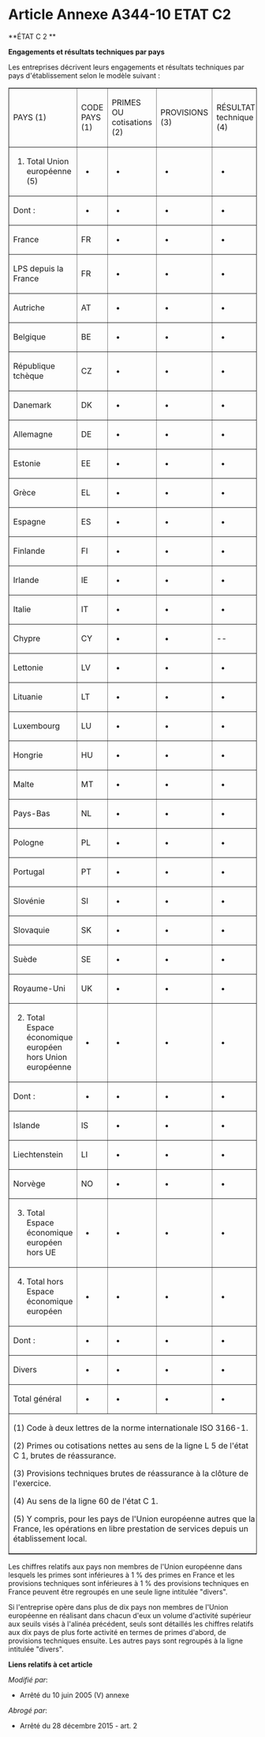 # Article Annexe A344-10 ETAT C2

**ÉTAT C 2 **

**Engagements et résultats techniques par pays**

Les entreprises décrivent leurs engagements et résultats techniques par pays d'établissement selon le modèle suivant :

<table border="1" align="center" cellpadding="0" cellspacing="0">
  <tbody>
    <tr>
      <td width="197">

PAYS (1)

</td>
      <td width="108">

CODE PAYS (1)

</td>
      <td width="108">

PRIMES OU cotisations (2)

</td>
      <td width="108">

PROVISIONS (3)

</td>
      <td width="93">

RÉSULTAT technique (4)

</td>
    </tr>
    <tr>
      <td width="197">

1. Total Union européenne (5)

</td>
      <td width="108">

-

</td>
      <td width="108">

-

</td>
      <td width="108">

-

</td>
      <td width="93">

-

</td>
    </tr>
    <tr>
      <td width="197">

Dont : 

</td>
      <td width="108">

-

</td>
      <td width="108">

-

</td>
      <td width="108">

-

</td>
      <td width="93">

-

</td>
    </tr>
    <tr>
      <td width="197">

France

</td>
      <td width="108">

FR

</td>
      <td width="108">

-

</td>
      <td width="108">

-

</td>
      <td width="93">

-

</td>
    </tr>
    <tr>
      <td width="197">

LPS depuis la France

</td>
      <td width="108">

FR

</td>
      <td width="108">

-

</td>
      <td width="108">

-

</td>
      <td width="93">

-

</td>
    </tr>
    <tr>
      <td width="197">

Autriche

</td>
      <td width="108">

AT

</td>
      <td width="108">

-

</td>
      <td width="108">

-

</td>
      <td width="93">

-

</td>
    </tr>
    <tr>
      <td width="197">

Belgique

</td>
      <td width="108">

BE

</td>
      <td width="108">

-

</td>
      <td width="108">

-

</td>
      <td width="93">

-

</td>
    </tr>
    <tr>
      <td width="197">

République tchèque

</td>
      <td width="108">

CZ

</td>
      <td width="108">

-

</td>
      <td width="108">

-

</td>
      <td width="93">

-

</td>
    </tr>
    <tr>
      <td width="197">

Danemark

</td>
      <td width="108">

DK

</td>
      <td width="108">

-

</td>
      <td width="108">

-

</td>
      <td width="93">

-

</td>
    </tr>
    <tr>
      <td width="197">

Allemagne

</td>
      <td width="108">

DE

</td>
      <td width="108">

-

</td>
      <td width="108">

-

</td>
      <td width="93">

-

</td>
    </tr>
    <tr>
      <td width="197">

Estonie

</td>
      <td width="108">

EE

</td>
      <td width="108">

-

</td>
      <td width="108">

-

</td>
      <td width="93">

-

</td>
    </tr>
    <tr>
      <td width="197">

Grèce

</td>
      <td width="108">

EL

</td>
      <td width="108">

-

</td>
      <td width="108">

-

</td>
      <td width="93">

-

</td>
    </tr>
    <tr>
      <td width="197">

Espagne

</td>
      <td width="108">

ES

</td>
      <td width="108">

-

</td>
      <td width="108">

-

</td>
      <td width="93">

-

</td>
    </tr>
    <tr>
      <td width="197">

Finlande

</td>
      <td width="108">

FI

</td>
      <td width="108">

-

</td>
      <td width="108">

-

</td>
      <td width="93">

-

</td>
    </tr>
    <tr>
      <td width="197">

Irlande

</td>
      <td width="108">

IE

</td>
      <td width="108">

-

</td>
      <td width="108">

-

</td>
      <td width="93">

-

</td>
    </tr>
    <tr>
      <td width="197">

Italie

</td>
      <td width="108">

IT

</td>
      <td width="108">

-

</td>
      <td width="108">

-

</td>
      <td width="93">

-

</td>
    </tr>
    <tr>
      <td width="197">

Chypre

</td>
      <td width="108">

CY

</td>
      <td width="108">

-

</td>
      <td width="108">

-

</td>
      <td width="93">

--

</td>
    </tr>
    <tr>
      <td width="197">

Lettonie

</td>
      <td width="108">

LV

</td>
      <td width="108">

-

</td>
      <td width="108">

-

</td>
      <td width="93">

-

</td>
    </tr>
    <tr>
      <td width="197">

Lituanie

</td>
      <td width="108">

LT

</td>
      <td width="108">

-

</td>
      <td width="108">

-

</td>
      <td width="93">

-

</td>
    </tr>
    <tr>
      <td width="197">

Luxembourg

</td>
      <td width="108">

LU

</td>
      <td width="108">

-

</td>
      <td width="108">

-

</td>
      <td width="93">

-

</td>
    </tr>
    <tr>
      <td width="197">

Hongrie

</td>
      <td width="108">

HU

</td>
      <td width="108">

-

</td>
      <td width="108">

-

</td>
      <td width="93">

-

</td>
    </tr>
    <tr>
      <td width="197">

Malte

</td>
      <td width="108">

MT

</td>
      <td width="108">

-

</td>
      <td width="108">

-

</td>
      <td width="93">

-

</td>
    </tr>
    <tr>
      <td width="197">

Pays-Bas

</td>
      <td width="108">

NL

</td>
      <td width="108">

-

</td>
      <td width="108">

-

</td>
      <td width="93">

-

</td>
    </tr>
    <tr>
      <td width="197">

Pologne

</td>
      <td width="108">

PL

</td>
      <td width="108">

-

</td>
      <td width="108">

-

</td>
      <td width="93">

-

</td>
    </tr>
    <tr>
      <td width="197">

Portugal

</td>
      <td width="108">

PT

</td>
      <td width="108">

-

</td>
      <td width="108">

-

</td>
      <td width="93">

-

</td>
    </tr>
    <tr>
      <td width="197">

Slovénie 

</td>
      <td width="108">

SI

</td>
      <td width="108">

-

</td>
      <td width="108">

-

</td>
      <td width="93">

-

</td>
    </tr>
    <tr>
      <td width="197">

Slovaquie

</td>
      <td width="108">

SK

</td>
      <td width="108">

-

</td>
      <td width="108">

-

</td>
      <td width="93">

-

</td>
    </tr>
    <tr>
      <td width="197">

Suède

</td>
      <td width="108">

SE

</td>
      <td width="108">

-

</td>
      <td width="108">

-

</td>
      <td width="93">

-

</td>
    </tr>
    <tr>
      <td width="197">

Royaume-Uni

</td>
      <td width="108">

UK

</td>
      <td width="108">

-

</td>
      <td width="108">

-

</td>
      <td width="93">

-

</td>
    </tr>
    <tr>
      <td width="197">

2. Total Espace économique européen hors Union européenne

</td>
      <td width="108">

-

</td>
      <td width="108">

-

</td>
      <td width="108">

-

</td>
      <td width="93">

-

</td>
    </tr>
    <tr>
      <td width="197">

Dont : 

</td>
      <td width="108">

-

</td>
      <td width="108">

-

</td>
      <td width="108">

-

</td>
      <td width="93">

-

</td>
    </tr>
    <tr>
      <td width="197">

Islande

</td>
      <td width="108">

IS

</td>
      <td width="108">

-

</td>
      <td width="108">

-

</td>
      <td width="93">

-

</td>
    </tr>
    <tr>
      <td width="197">

Liechtenstein

</td>
      <td width="108">

LI

</td>
      <td width="108">

-

</td>
      <td width="108">

-

</td>
      <td width="93">

-

</td>
    </tr>
    <tr>
      <td width="197">

Norvège

</td>
      <td width="108">

NO

</td>
      <td width="108">

-

</td>
      <td width="108">

-

</td>
      <td width="93">

-

</td>
    </tr>
    <tr>
      <td width="197">

3. Total Espace économique européen hors UE

</td>
      <td width="108">

-

</td>
      <td width="108">

-

</td>
      <td width="108">

-

</td>
      <td width="93">

-

</td>
    </tr>
    <tr>
      <td width="197">

4. Total hors Espace économique européen

</td>
      <td width="108">

-

</td>
      <td width="108">

-

</td>
      <td width="108">

-

</td>
      <td width="93">

-

</td>
    </tr>
    <tr>
      <td width="197">

Dont :

</td>
      <td width="108">

-

</td>
      <td width="108">

-

</td>
      <td width="108">

-

</td>
      <td width="93">

-

</td>
    </tr>
    <tr>
      <td width="197">

Divers

</td>
      <td width="108">

-

</td>
      <td width="108">

-

</td>
      <td width="108">

-

</td>
      <td width="93">

-

</td>
    </tr>
    <tr>
      <td width="197">

Total général

</td>
      <td width="108">

-

</td>
      <td width="108">

-

</td>
      <td width="108">

-

</td>
      <td width="93">

-

</td>
    </tr>
    <tr>
      <td colspan="5" width="614">

(1) Code à deux lettres de la norme internationale ISO 3166-1.

(2) Primes ou cotisations nettes au sens de la ligne L 5 de l'état C 1, brutes de réassurance.

(3) Provisions techniques brutes de réassurance à la clôture de l'exercice.

(4) Au sens de la ligne 60 de l'état C 1.

(5) Y compris, pour les pays de l'Union européenne autres que la France, les opérations en libre prestation de services
depuis un établissement local.

</td>
    </tr>
  </tbody>
</table>

Les chiffres relatifs aux pays non membres de l'Union européenne dans lesquels les primes sont inférieures à 1 % des primes
en France et les provisions techniques sont inférieures à 1 % des provisions techniques en France peuvent être regroupés en
une seule ligne intitulée "divers".

Si l'entreprise opère dans plus de dix pays non membres de l'Union européenne en réalisant dans chacun d'eux un volume
d'activité supérieur aux seuils visés à l'alinéa précédent, seuls sont détaillés les chiffres relatifs aux dix pays de plus
forte activité en termes de primes d'abord, de provisions techniques ensuite. Les autres pays sont regroupés à la ligne
intitulée "divers".

**Liens relatifs à cet article**

_Modifié par_:

  - Arrêté du 10 juin 2005 (V) annexe

_Abrogé par_:

  - Arrêté du 28 décembre 2015 - art. 2
